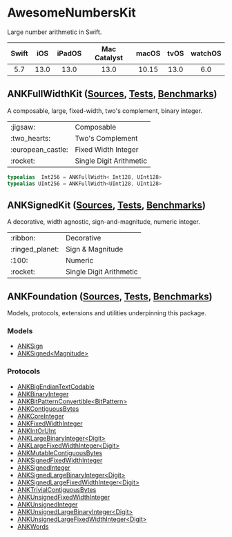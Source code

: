 # AwesomeNumbersKit

Large number arithmetic in Swift.

| Swift | iOS   | iPadOS | Mac Catalyst | macOS | tvOS  | watchOS |
|:-----:|:-----:|:------:|:------------:|:-----:|:-----:|:-------:|
| 5.7   | 13.0  | 13.0   | 13.0         | 10.15 | 13.0  | 6.0     |

## ANKFullWidthKit ([Sources](Sources/ANKFullWidthKit), [Tests](Tests/ANKFullWidthKitTests), [Benchmarks](Tests/ANKFullWidthKitBenchmarks))

A composable, large, fixed-width, two's complement, binary integer.

<table>
<tr>
    <td>:jigsaw:</td>
    <td>Composable</td>
</tr>
<tr>
    <td>:two_hearts:</td>
    <td>Two's Complement</td>
</tr>
<tr>
    <td>:european_castle:</td>
    <td>Fixed Width Integer</td>
</tr>
<tr>
    <td>:rocket:</td>
    <td>Single Digit Arithmetic</td>
</tr>
</table>

```swift
typealias  Int256 = ANKFullWidth< Int128, UInt128>
typealias UInt256 = ANKFullWidth<UInt128, UInt128>
```

## ANKSignedKit ([Sources](Sources/ANKSignedKit), [Tests](Tests/ANKSignedKitTests), [Benchmarks](Tests/ANKSignedKitBenchmarks))

A decorative, width agnostic, sign-and-magnitude, numeric integer.

<table>
<tr>
    <td>:ribbon:</td>
    <td>Decorative</td>
</tr>
<tr>
    <td>:ringed_planet:</td>
    <td>Sign & Magnitude</td>
</tr>
<tr>
    <td>:100:</td>
    <td>Numeric</td>
</tr>
<tr>
    <td>:rocket:</td>
    <td>Single Digit Arithmetic</td>
</tr>
</table>

## ANKFoundation ([Sources](Sources/ANKFoundation), [Tests](Tests/ANKFoundationTests), [Benchmarks](Tests/ANKFoundationBenchmarks))

Models, protocols, extensions and utilities underpinning this package.

### Models

- [ANKSign](Sources/ANKFoundation/Models/ANKSign.swift)
- [ANKSigned\<Magnitude\>](Sources/ANKFoundation/Models/ANKSigned.swift)

### Protocols

- [ANKBigEndianTextCodable](Sources/ANKFoundation/ANKBigEndianTextCodable.swift)
- [ANKBinaryInteger](Sources/ANKFoundation/ANKBinaryInteger.swift)
- [ANKBitPatternConvertible\<BitPattern\>](Sources/ANKFoundation/ANKBitPatternConvertible.swift)
- [ANKContiguousBytes](Sources/ANKFoundation/ANKContiguousBytes.swift)
- [ANKCoreInteger](Sources/ANKFoundation/ANKCoreInteger.swift)
- [ANKFixedWidthInteger](Sources/ANKFoundation/ANKFixedWidthInteger.swift)
- [ANKIntOrUInt](Sources/ANKFoundation/ANKIntOrUInt.swift)
- [ANKLargeBinaryInteger\<Digit\>](Sources/ANKFoundation/ANKLargeBinaryInteger.swift)
- [ANKLargeFixedWidthInteger\<Digit\>](Sources/ANKFoundation/ANKLargeFixedWidthInteger.swift)
- [ANKMutableContiguousBytes](Sources/ANKFoundation/ANKContiguousBytes.swift)
- [ANKSignedFixedWidthInteger](Sources/ANKFoundation/ANKFixedWidthInteger.swift)
- [ANKSignedInteger](Sources/ANKFoundation/ANKBinaryInteger.swift)
- [ANKSignedLargeBinaryInteger\<Digit\>](Sources/ANKFoundation/ANKLargeBinaryInteger.swift)
- [ANKSignedLargeFixedWidthInteger\<Digit\>](Sources/ANKFoundation/ANKLargeFixedWidthInteger.swift)
- [ANKTrivialContiguousBytes](Sources/ANKFoundation/ANKContiguousBytes.swift)
- [ANKUnsignedFixedWidthInteger](Sources/ANKFoundation/ANKFixedWidthInteger.swift)
- [ANKUnsignedInteger](Sources/ANKFoundation/ANKBinaryInteger.swift)
- [ANKUnsignedLargeBinaryInteger\<Digit\>](Sources/ANKFoundation/ANKLargeBinaryInteger.swift)
- [ANKUnsignedLargeFixedWidthInteger\<Digit\>](Sources/ANKFoundation/ANKLargeFixedWidthInteger.swift)
- [ANKWords](Sources/ANKFoundation/ANKWords.swift)
